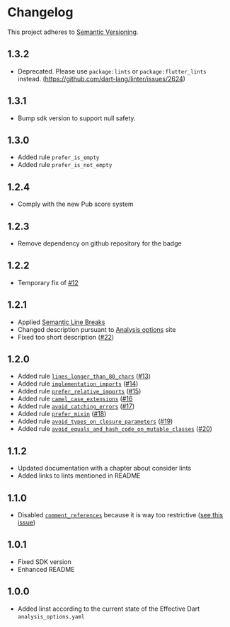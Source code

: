 # Changelog

This project adheres to [Semantic Versioning](https://semver.org).

## 1.3.2

- Deprecated. Please use `package:lints` or `package:flutter_lints` instead. (https://github.com/dart-lang/linter/issues/2624)

## 1.3.1

- Bump sdk version to support null safety.

## 1.3.0

- Added rule `prefer_is_empty`
- Added rule `prefer_is_not_empty`

## 1.2.4

- Comply with the new Pub score system

## 1.2.3

- Remove dependency on github repository for the badge

## 1.2.2

- Temporary fix of [#12](https://github.com/tenhobi/effective_dart/issues/12)

## 1.2.1

- Applied [Semantic Line Breaks](https://sembr.org)
- Changed description pursuant to [Analysis options](<https://dart.dev/guides/language/analysis-options#effective-dart-rules>) site
- Fixed too short description ([#22](https://github.com/tenhobi/effective_dart/issues/22))

## 1.2.0

- Added rule [`lines_longer_than_80_chars`](https://dart-lang.github.io/linter/lints/lines_longer_than_80_chars.html) ([#13](https://github.com/tenhobi/effective_dart/issues/13))
- Added rule [`implementation_imports`](https://dart-lang.github.io/linter/lints/implementation_imports.html) ([#14](https://github.com/tenhobi/effective_dart/issues/14))
- Added rule [`prefer_relative_imports`](https://dart-lang.github.io/linter/lints/prefer_relative_imports.html) ([#15](https://github.com/tenhobi/effective_dart/issues/15))
- Added rule [`camel_case_extensions`](https://dart-lang.github.io/linter/lints/camel_case_extensions.html) ([#16](https://github.com/tenhobi/effective_dart/issues/16)
- Added rule [`avoid_catching_errors`](https://dart-lang.github.io/linter/lints/avoid_catching_errors.html) ([#17](https://github.com/tenhobi/effective_dart/issues/17))
- Added rule [`prefer_mixin`](https://dart-lang.github.io/linter/lints/prefer_mixin.html) ([#18](https://github.com/tenhobi/effective_dart/issues/18))
- Added rule [`avoid_types_on_closure_parameters`](https://dart-lang.github.io/linter/lints/avoid_types_on_closure_parameters.html) ([#19](https://github.com/tenhobi/effective_dart/issues/19))
- Added rule [`avoid_equals_and_hash_code_on_mutable_classes`](https://dart-lang.github.io/linter/lints/avoid_equals_and_hash_code_on_mutable_classes.html) ([#20](https://github.com/tenhobi/effective_dart/issues/20))

## 1.1.2

- Updated documentation with a chapter about consider lints
- Added links to lints mentioned in README

## 1.1.0

- Disabled [`comment_references`](https://dart-lang.github.io/linter/lints/comment_references.html) because it is way too restrictive ([see this issue](https://github.com/dart-lang/sdk/issues/36974))

## 1.0.1

- Fixed SDK version
- Enhanced README

## 1.0.0

- Added linst according to the current state of the Effective Dart `analysis_options.yaml`
